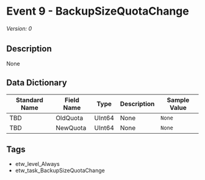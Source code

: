 # Event 9 - BackupSizeQuotaChange
###### Version: 0

## Description
None

## Data Dictionary
|Standard Name|Field Name|Type|Description|Sample Value|
|---|---|---|---|---|
|TBD|OldQuota|UInt64|None|`None`|
|TBD|NewQuota|UInt64|None|`None`|

## Tags
* etw_level_Always
* etw_task_BackupSizeQuotaChange